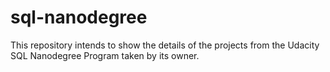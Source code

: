 # sql-nanodegree
This repository intends to show the details of the projects from the Udacity SQL Nanodegree Program taken by its owner.
